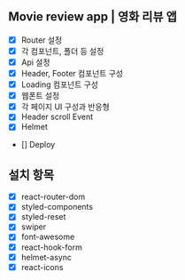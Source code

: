 ## Movie review app | 영화 리뷰 앱

- [x] Router 설정
- [x] 각 컴포넌트, 폴더 등 설정
- [x] Api 설정
- [x] Header, Footer 컴포넌트 구성
- [x] Loading 컴포넌트 구성
- [x] 웹폰트 설정
- [x] 각 페이지 UI 구성과 반응형
- [x] Header scroll Event
- [x] Helmet
- [] Deploy

## 설치 항목

- [x] react-router-dom
- [x] styled-components
- [x] styled-reset
- [x] swiper
- [x] font-awesome
- [x] react-hook-form
- [x] helmet-async
- [x] react-icons
